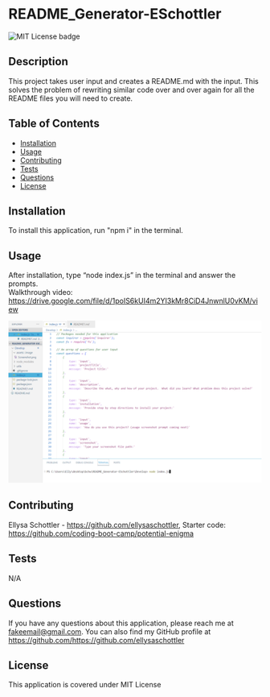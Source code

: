 
 # README_Generator-ESchottler
 ![MIT License badge](https://img.shields.io/badge/License:-MIT%20License-blue)


 ## Description
 
 This project takes user input and creates a README.md with the input.  This solves the problem of rewriting similar code over and over again for all the README files you will need to create.
 
 ## Table of Contents
 
 - [Installation](#installation)
 - [Usage](#usage)
 - [Contributing](#contributing)
 - [Tests](#tests)
 - [Questions](#questions)
 - [License](#license)
 
 ## Installation
 
 To install this application, run "npm i" in the terminal.
 
 ## Usage
 
 After installation, type “node index.js” in the terminal and answer the prompts. <br>
 Walkthrough video:  https://drive.google.com/file/d/1poIS6kUI4m2YI3kMr8CiD4JnwnlU0vKM/view

 ![Screenshot](./image/Screenshot2.png)
 
 ## Contributing
 
 Ellysa Schottler - https://github.com/ellysaschottler, Starter code: https://github.com/coding-boot-camp/potential-enigma 
 
 ## Tests
 
 N/A
 
 ## Questions
 
 If you have any questions about this application, please reach me at <fakeemail@gmail.com>.  You can also find my GitHub profile at <https://github.com/https://github.com/ellysaschottler>
 
 ## License
 
 This application is covered under MIT License

 
